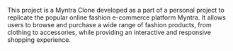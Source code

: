 This project is a Myntra Clone developed as a part of a personal project to replicate the popular online fashion e-commerce platform Myntra. It allows users to browse and purchase a wide range of fashion products, from clothing to accessories, while providing an interactive and responsive shopping experience.
